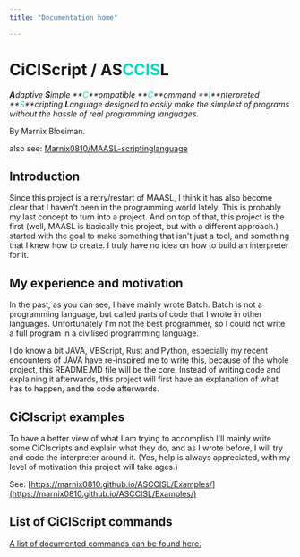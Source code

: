 ```yaml
---
title: "Documentation home"

---
```




# CiCIScript / AS<font color="#13D3BD">CCIS</font>L

_**A**daptive **S**imple **<font color="#13D3BD">C</font>**ompatible **<font color="#13D3BD">C</font>**ommand **<font color="#13D3BD">I</font>**nterpreted **<font color="#13D3BD">S</font>**cripting **L**anguage designed to easily make the simplest of programs without the hassle of real programming languages._

By Marnix Bloeiman.

also see: [Marnix0810/MAASL-scriptinglanguage](https://github.com/Marnix0810/MAASL-scriptinglanguage)

## Introduction

Since this project is a retry/restart of MAASL, I think it has also become clear that I haven't been in the programming world lately. This is probably my last concept to turn into a project. And on top of that, this project is the first (well, MAASL is basically this project, but with a different approach.) started with the goal to make something that isn't just a tool, and something that I knew how to create. I truly have no idea on how to build an interpreter for it.

## My experience and motivation

In the past, as you can see, I have mainly wrote Batch. Batch is not a programming language, but called parts of code that I wrote in other languages. Unfortunately I'm not the best programmer, so I could not write a full program in a civilised programming language.

I do know a bit JAVA, VBScript, Rust and Python, especially my recent encounters of JAVA have re-inspired me to write this, because of the whole project, this README.MD file will be the core. Instead of writing code and explaining it afterwards, this project will first have an explanation of what has to happen, and the code afterwards.



## CiCIscript examples

To have a better view of what I am trying to accomplish I'll mainly write some CiCIscripts and explain what they do, and as I wrote before, I will try and code the interpreter around it. (Yes, help is always appreciated, with my level of motivation this project will take ages.)



See: [https://marnix0810.github.io/ASCCISL/Examples/](https://marnix0810.github.io/ASCCISL/Examples/)

## List of CiCIScript commands

[A list of documented commands can be found here.](https://marnix0810.github.io/ASCCISL/Commands/)
